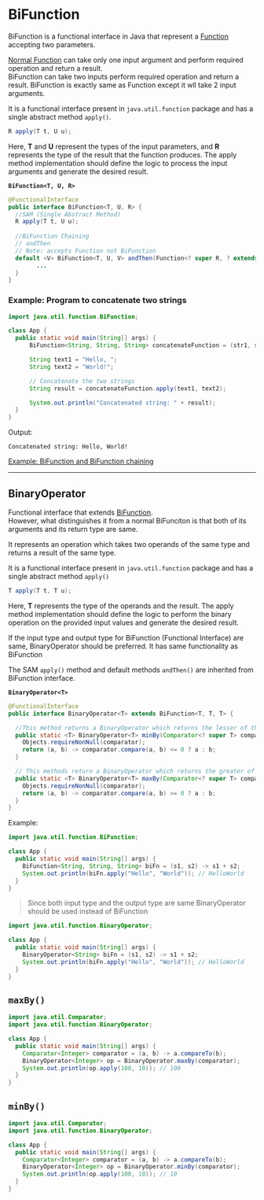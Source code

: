 # BiFunction

BiFunction is a functional interface in Java that represent a [Function](../../function/README.md) accepting two parameters.

[Normal Function](../../function/README.md) can take only one input argument and perform required operation and return a result.<br>
BiFunction can take two inputs perform required operation and return a result.
BiFunction is exactly same as Function except it wll take 2 input arguments.

It is a functional interface present in `java.util.function` package and has a single abstract method `apply()`. <br>
```java
R apply(T t, U u);
```
Here, **T** and **U** represent the types of the input parameters, and **R** represents the type of the result that the function produces. 
The apply method implementation should define the logic to process the input arguments and generate the desired result.

**`BiFunction<T, U, R>`**
```java
@FunctionalInterface
public interface BiFunction<T, U, R> {
  //SAM (Single Abstract Method)
  R apply(T t, U u);
  
  //BiFunction Chaining
  // andThen 
  // Note: accepts Function not BiFunction
  default <V> BiFunction<T, U, V> andThen(Function<? super R, ? extends V> after) {
        ...
  }
}
```

### Example: Program to concatenate two strings

```java
import java.util.function.BiFunction;

class App {
  public static void main(String[] args) {
      BiFunction<String, String, String> concatenateFunction = (str1, str2) -> str1 + str2;

      String text1 = "Hello, ";
      String text2 = "World!";

      // Concatenate the two strings
      String result = concatenateFunction.apply(text1, text2);

      System.out.println("Concatenated string: " + result);
  }
}
```
Output:
```shell
Concatenated string: Hello, World!
```

[Example: BiFunction and BiFunction chaining](BiFunctionExample.java)

---

## BinaryOperator<T>

Functional interface that extends [BiFunction](#bifunction).<br>
However, what distinguishes it from a normal BiFunciton is that both of its arguments and its return type are same.

It represents an operation which takes two operands of the same type and returns a result of the same type.

It is a functional interface present in `java.util.function` package and has a single abstract method `apply()`
```java
T apply(T t, T u);
```
Here, **T** represents the type of the operands and the result.
The apply method implementation should define the logic to perform the binary operation on the provided input values and generate the desired result.

If the input type and output type for BiFunction (Functional Interface) are same, BinaryOperator should be preferred.
It has same functionality as BiFunction

The SAM `apply()` method and default methods `andThen()` are inherited from BiFunction interface.

**`BinaryOperator<T>`**
```java
@FunctionalInterface
public interface BinaryOperator<T> extends BiFunction<T, T, T> {

  //This method returns a BinaryOperator which returns the lesser of the two elements based on a given comparator
  public static <T> BinaryOperator<T> minBy(Comparator<? super T> comparator) {
    Objects.requireNonNull(comparator);
    return (a, b) -> comparator.compare(a, b) <= 0 ? a : b;
  }

  // This methods return a BinaryOperator which returns the greater of the two elements based on a given comparator
  public static <T> BinaryOperator<T> maxBy(Comparator<? super T> comparator) {
    Objects.requireNonNull(comparator);
    return (a, b) -> comparator.compare(a, b) >= 0 ? a : b;
  }
}

```

Example:

```java
import java.util.function.BiFunction;

class App {
  public static void main(String[] args) {
    BiFunction<String, String, String> biFn = (s1, s2) -> s1 + s2;
    System.out.println(biFn.apply("Hello", "World")); // HelloWorld
  }
}
```

>Since both input type and the output type are same BinaryOperator should be used instead of
>BiFunction

```java
import java.util.function.BinaryOperator;

class App {
  public static void main(String[] args) {
    BinaryOperator<String> biFn = (s1, s2) -> s1 + s2;
    System.out.println(biFn.apply("Hello", "World")); // HelloWorld
  }
}
```

## `maxBy()`

```java
import java.util.Comparator;
import java.util.function.BinaryOperator;

class App {
  public static void main(String[] args) {
    Comparator<Integer> comparator = (a, b) -> a.compareTo(b);
    BinaryOperator<Integer> op = BinaryOperator.maxBy(comparator);
    System.out.println(op.apply(100, 10)); // 100
  }
}
```

## `minBy()`

```java
import java.util.Comparator;
import java.util.function.BinaryOperator;

class App {
  public static void main(String[] args) {
    Comparator<Integer> comparator = (a, b) -> a.compareTo(b);
    BinaryOperator<Integer> op = BinaryOperator.minBy(comparator);
    System.out.println(op.apply(100, 10)); // 10
  }
}
```


